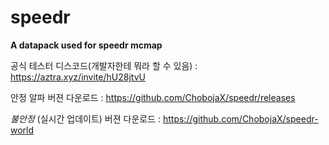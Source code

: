 # speedr
**A datapack used for speedr mcmap**



공식 테스터 디스코드(개발자한테 뭐라 할 수 있음) : https://aztra.xyz/invite/hU28jtvU

안정 알파 버젼 다운로드 : https://github.com/ChobojaX/speedr/releases

_불안정_ (실시간 업데이트) 버젼 다운로드 : https://github.com/ChobojaX/speedr-world
